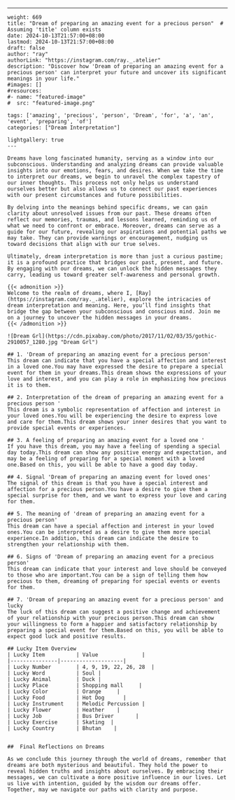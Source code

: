 ---
    weight: 669
    title: "Dream of preparing an amazing event for a precious person"  # Assuming 'title' column exists
    date: 2024-10-13T21:57:00+08:00
    lastmod: 2024-10-13T21:57:00+08:00
    draft: false
    author: "ray"
    authorLink: "https://instagram.com/ray._.atelier"
    description: "Discover how 'Dream of preparing an amazing event for a precious person' can interpret your future and uncover its significant meanings in your life."
    #images: []
    #resources:
    #- name: "featured-image"
    #  src: "featured-image.png"
    
    tags: ['amazing', 'precious', 'person', 'Dream', 'for', 'a', 'an', 'event', 'preparing', 'of']
    categories: ["Dream Interpretation"]
    
    lightgallery: true
    ---
    
    Dreams have long fascinated humanity, serving as a window into our subconscious. Understanding and analyzing dreams can provide valuable insights into our emotions, fears, and desires. When we take the time to interpret our dreams, we begin to unravel the complex tapestry of our inner thoughts. This process not only helps us understand ourselves better but also allows us to connect our past experiences with our present circumstances and future possibilities.
    
    By delving into the meanings behind specific dreams, we can gain clarity about unresolved issues from our past. These dreams often reflect our memories, traumas, and lessons learned, reminding us of what we need to confront or embrace. Moreover, dreams can serve as a guide for our future, revealing our aspirations and potential paths we may take. They can provide warnings or encouragement, nudging us toward decisions that align with our true selves.
    
    Ultimately, dream interpretation is more than just a curious pastime; it is a profound practice that bridges our past, present, and future. By engaging with our dreams, we can unlock the hidden messages they carry, leading us toward greater self-awareness and personal growth.
    
    {{< admonition >}}
    Welcome to the realm of dreams, where I, [Ray](https://instagram.com/ray._.atelier), explore the intricacies of dream interpretation and meaning. Here, you’ll find insights that bridge the gap between your subconscious and conscious mind. Join me on a journey to uncover the hidden messages in your dreams.
    {{< /admonition >}}
    
    ![Dream Grl](https://cdn.pixabay.com/photo/2017/11/02/03/35/gothic-2910057_1280.jpg "Dream Grl")
    
    ## 1. 'Dream of preparing an amazing event for a precious person'
    This dream can indicate that you have a special affection and interest in a loved one.You may have expressed the desire to prepare a special event for them in your dreams.This dream shows the expressions of your love and interest, and you can play a role in emphasizing how precious it is to them.
    
    ## 2. Interpretation of the dream of preparing an amazing event for a precious person '
    This dream is a symbolic representation of affection and interest in your loved ones.You will be experiencing the desire to express love and care for them.This dream shows your inner desires that you want to provide special events or experiences.
    
    ## 3. A feeling of preparing an amazing event for a loved one '
    If you have this dream, you may have a feeling of spending a special day today.This dream can show any positive energy and expectation, and may be a feeling of preparing for a special moment with a loved one.Based on this, you will be able to have a good day today.
    
    ## 4. Signal 'Dream of preparing an amazing event for loved ones'
    The signal of this dream is that you have a special interest and affection for a precious person.You have a desire to give them a special surprise for them, and we want to express your love and caring for them.
    
    ## 5. The meaning of 'dream of preparing an amazing event for a precious person'
    This dream can have a special affection and interest in your loved ones.You can be interpreted as a desire to give them more special experience.In addition, this dream can indicate the desire to strengthen your relationship with them.
    
    ## 6. Signs of 'Dream of preparing an amazing event for a precious person'
    This dream can indicate that your interest and love should be conveyed to those who are important.You can be a sign of telling them how precious to them, dreaming of preparing for special events or events for them.
    
    ## 7. 'Dream of preparing an amazing event for a precious person' and lucky
    The luck of this dream can suggest a positive change and achievement of your relationship with your precious person.This dream can show your willingness to form a happier and satisfactory relationship by preparing a special event for them.Based on this, you will be able to expect good luck and positive results.
    
    ## Lucky Item Overview
    | Lucky Item          | Value              |
    |---------------|--------------------|
    | Lucky Number        | 4, 9, 19, 22, 26, 28  |
    | Lucky Word          | Soul |
    | Lucky Animal        | Duck |
    | Lucky Place         | Shopping mall     |
    | Lucky Color         | Orange     |
    | Lucky Food          | Hot Dog      |
    | Lucky Instrument    | Melodic Percussion |
    | Lucky Flower        | Heather    |
    | Lucky Job           | Bus Driver       |
    | Lucky Exercise      | Skating  |
    | Lucky Country       | Bhutan    |
    
    
    ##  Final Reflections on Dreams
    
    As we conclude this journey through the world of dreams, remember that dreams are both mysterious and beautiful. They hold the power to reveal hidden truths and insights about ourselves. By embracing their messages, we can cultivate a more positive influence in our lives. Let us live with intention, guided by the wisdom our dreams offer. Together, may we navigate our paths with clarity and purpose.
    